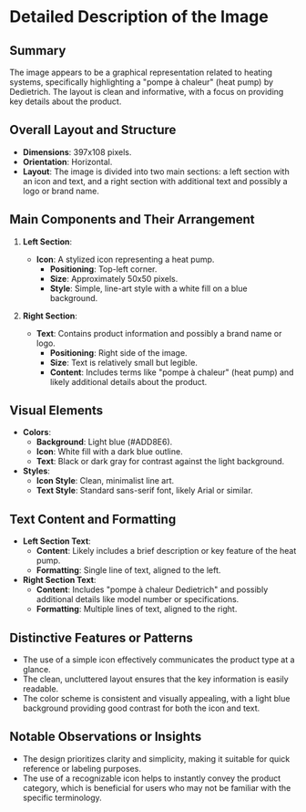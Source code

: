 # Detailed Description of the Image

## Summary
The image appears to be a graphical representation related to heating systems, specifically highlighting a "pompe à chaleur" (heat pump) by Dedietrich. The layout is clean and informative, with a focus on providing key details about the product.

## Overall Layout and Structure
- **Dimensions**: 397x108 pixels.
- **Orientation**: Horizontal.
- **Layout**: The image is divided into two main sections: a left section with an icon and text, and a right section with additional text and possibly a logo or brand name.

## Main Components and Their Arrangement
1. **Left Section**:
   - **Icon**: A stylized icon representing a heat pump.
     - **Positioning**: Top-left corner.
     - **Size**: Approximately 50x50 pixels.
     - **Style**: Simple, line-art style with a white fill on a blue background.

2. **Right Section**:
   - **Text**: Contains product information and possibly a brand name or logo.
     - **Positioning**: Right side of the image.
     - **Size**: Text is relatively small but legible.
     - **Content**: Includes terms like "pompe à chaleur" (heat pump) and likely additional details about the product.

## Visual Elements
- **Colors**:
  - **Background**: Light blue (#ADD8E6).
  - **Icon**: White fill with a dark blue outline.
  - **Text**: Black or dark gray for contrast against the light background.
- **Styles**:
  - **Icon Style**: Clean, minimalist line art.
  - **Text Style**: Standard sans-serif font, likely Arial or similar.

## Text Content and Formatting
- **Left Section Text**:
  - **Content**: Likely includes a brief description or key feature of the heat pump.
  - **Formatting**: Single line of text, aligned to the left.
- **Right Section Text**:
  - **Content**: Includes "pompe à chaleur Dedietrich" and possibly additional details like model number or specifications.
  - **Formatting**: Multiple lines of text, aligned to the right.

## Distinctive Features or Patterns
- The use of a simple icon effectively communicates the product type at a glance.
- The clean, uncluttered layout ensures that the key information is easily readable.
- The color scheme is consistent and visually appealing, with a light blue background providing good contrast for both the icon and text.

## Notable Observations or Insights
- The design prioritizes clarity and simplicity, making it suitable for quick reference or labeling purposes.
- The use of a recognizable icon helps to instantly convey the product category, which is beneficial for users who may not be familiar with the specific terminology.